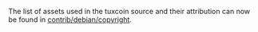 The list of assets used in the tuxcoin source and their attribution can now be found in [contrib/debian/copyright](../contrib/debian/copyright).
